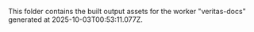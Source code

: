 This folder contains the built output assets for the worker "veritas-docs" generated at 2025-10-03T00:53:11.077Z.